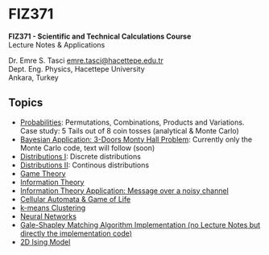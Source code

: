 # FIZ371
**FIZ371 - Scientific and Technical Calculations Course**\
Lecture Notes & Applications

Dr. Emre S. Tasci <emre.tasci@hacettepe.edu.tr>\
Dept. Eng. Physics, Hacettepe University\
Ankara, Turkey

Topics
---
* [Probabilities](FIZ371_LN02_EST_Probabilities.ipynb): Permutations, Combinations, Products and Variations. Case study: 5 Tails out of 8 coin tosses (analytical & Monte Carlo)
* [Bayesian Application: 3-Doors Monty Hall Problem](FIZ371_LN08_EST_Application_Monty_Hall.ipynb): Currently only the Monte Carlo code, text will follow (soon)
* [Distributions I](FIZ371_LN10_EST_Distributions_1.ipynb): Discrete distributions
* [Distributions II](FIZ371_LN15_EST_Distributions_2.ipynb): Continous distributions
* [Game Theory](FIZ371_LN25_EST_Game_Theory.ipynb)
* [Information Theory](FIZ371_LN36_EST_Information_Theory.ipynb)
* [Information Theory Application: Message over a noisy channel](FIZ371_LN36_EST_Information_Theory_MessageTransmissionOverNoise.ipynb)
* [Cellular Automata & Game of Life](FIZ371_LN47_EST_CellularAutomata_GameOfLife.ipynb)
* [k-means Clustering](FIZ371_LN58_EST_ClusteringAndClassification.ipynb)
* [Neural Networks](FIZ371_LN69_EST_NeuralNetworks.ipynb)
* [Gale-Shapley Matching Algorithm Implementation (no Lecture Notes but directly the implementation code)](GaleShapleyMatching_Implementation.ipynb)
* [2D Ising Model](FIZ371_LN80_EST_2DIsing.ipynb)
